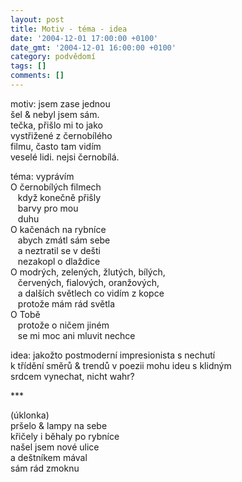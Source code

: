 ```yaml
---
layout: post
title: Motiv - téma - idea
date: '2004-12-01 17:00:00 +0100'
date_gmt: '2004-12-01 16:00:00 +0100'
category: podvědomí
tags: []
comments: []
---
```


<p>motiv: jsem zase jednou<br>šel & nebyl jsem sám.<br>tečka, přišlo mi to jako<br>vystřižené z černobílého<br>filmu, často tam vidím<br>veselé lidi. nejsi černobílá.</p>
<p>téma: vyprávím<br>O černobílých filmech<br>&nbsp;&nbsp;&nbsp;když konečně přišly<br>&nbsp;&nbsp;&nbsp;barvy pro mou<br>&nbsp;&nbsp;&nbsp;duhu<br>O kačenách na rybníce<br>&nbsp;&nbsp;&nbsp;abych zmátl sám sebe<br>&nbsp;&nbsp;&nbsp;a neztratil se v dešti<br>&nbsp;&nbsp;&nbsp;nezakopl o dlaždice<br>O modrých, zelených, žlutých, bílých,<br>&nbsp;&nbsp;&nbsp;červených, fialových, oranžových,<br>&nbsp;&nbsp;&nbsp;a dalších světlech co vidím z kopce<br>&nbsp;&nbsp;&nbsp;protože mám rád světla<br>O Tobě<br>&nbsp;&nbsp;&nbsp;protože o ničem jiném<br>&nbsp;&nbsp;&nbsp;se mi moc ani mluvit nechce</p>
<p>idea: jakožto postmoderní impresionista s nechutí<br>k třídění směrů & trendů v poezii mohu ideu s klidným<br>srdcem vynechat, nicht wahr?</p>
<p>***</p>
<p>(úklonka)<br>pršelo & lampy na sebe<br>křičely i běhaly po rybníce<br>našel jsem nové ulice<br>a deštníkem mával<br>sám rád zmoknu</p>
